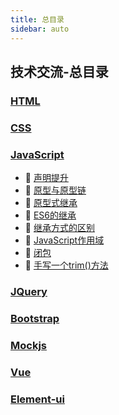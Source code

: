 ```yaml
---
title: 总目录
sidebar: auto
---
```


## 技术交流-总目录

### [HTML](/guide/technical-docs/HTML/)

### [CSS](/guide/technical-docs/CSS/)

### [JavaScript](/guide/technical-docs/JavaScript/)

- :link: [声明提升](JavaScript/声明提升.html)
- :link: [原型与原型链](JavaScript/原型与原型链.html)
- :link: [原型式继承](JavaScript/原型式继承.html)
- :link: [ES6的继承](JavaScript/ES6的继承.html)
- :link: [继承方式的区别](JavaScript/继承方式的区别.html)
- :link: [JavaScript作用域](JavaScript/JavaScript作用域.html)
- :link: [闭包](JavaScript/闭包.html)
- :link: [手写一个trim()方法](JavaScript/手写一个trim()方法.html)

### [JQuery](/guide/technical-docs/JQuery/)

### [Bootstrap](/guide/technical-docs/Bootstrap/)

### [Mockjs](/guide/technical-docs/Mockjs/)

### [Vue](/guide/technical-docs/Vue/)

### [Element-ui](/guide/technical-docs/Element-ui/)